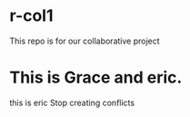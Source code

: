# r-col1

This repo is for our collaborative project

This is Grace and eric.
=======
this is eric
Stop creating conflicts
